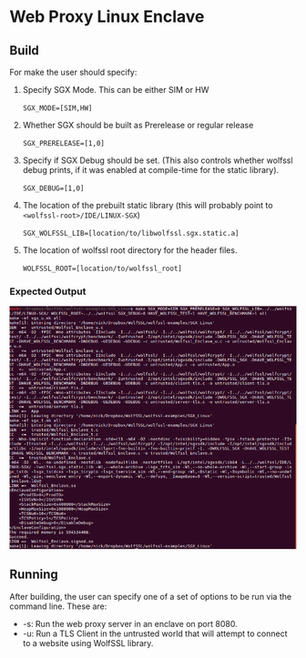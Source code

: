 # Web Proxy Linux Enclave

## Build
For make the user should specify:
1. Specify SGX Mode. This can be either SIM or HW

	`SGX_MODE=[SIM,HW]`

2. Whether SGX should be built as Prerelease or regular release

    `SGX_PRERELEASE=[1,0]`

3. Specify if SGX Debug should be set. (This also controls whether wolfssl debug prints, if it was enabled at compile-time for the static library).

    `SGX_DEBUG=[1,0]`

4. The location of the prebuilt static library (this will probably point to `<wolfssl-root>/IDE/LINUX-SGX`)

    `SGX_WOLFSSL_LIB=[location/to/libwolfssl.sgx.static.a]`

5. The location of wolfssl root directory for the header files.

    `WOLFSSL_ROOT=[location/to/wolfssl_root]`

### Expected Output

![expected make results](README-images/expected-make-output.png)

## Running
After building, the user can specify one of a set of options to be run via the command line. These are:

* -s: Run the web proxy server in an enclave on port 8080.
* -u: Run a TLS Client in the untrusted world that will attempt to connect to a website using WolfSSL library.